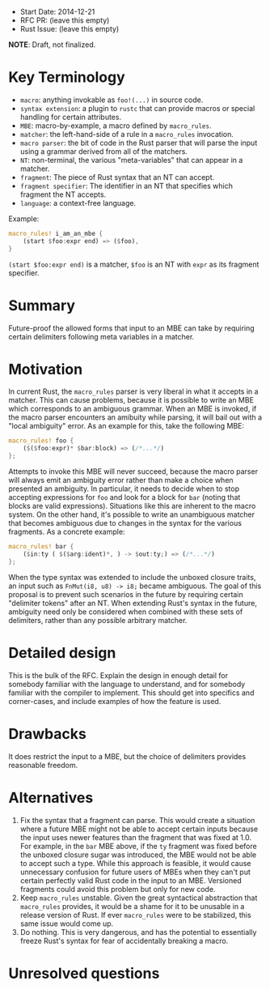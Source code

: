 - Start Date: 2014-12-21
- RFC PR: (leave this empty)
- Rust Issue: (leave this empty)

**NOTE**: Draft, not finalized.

# Key Terminology

- `macro`: anything invokable as `foo!(...)` in source code.
- `syntax extension`: a plugin to `rustc` that can provide macros or special
  handling for certain attributes.
- `MBE`: macro-by-example, a macro defined by `macro_rules`.
- `matcher`: the left-hand-side of a rule in a `macro_rules` invocation.
- `macro parser`: the bit of code in the Rust parser that will parse the input
  using a grammar derived from all of the matchers.
- `NT`: non-terminal, the various "meta-variables" that can appear in a matcher.
- `fragment`: The piece of Rust syntax that an NT can accept.
- `fragment specifier`: The identifier in an NT that specifies which fragment
  the NT accepts.
- `language`: a context-free language.

Example:

```rust
macro_rules! i_am_an_mbe {
    (start $foo:expr end) => ($foo),
}
```

`(start $foo:expr end)` is a matcher, `$foo` is an NT with `expr` as its
fragment specifier.

# Summary

Future-proof the allowed forms that input to an MBE can take by requiring
certain delimiters following meta variables in a matcher.

# Motivation

In current Rust, the `macro_rules` parser is very liberal in what it accepts
in a matcher. This can cause problems, because it is possible to write an
MBE which corresponds to an ambiguous grammar. When an MBE is invoked, if the
macro parser encounters an amibuity while parsing, it will bail out with a
"local ambiguity" error. As an example for this, take the following MBE:

```rust
macro_rules! foo {
    ($($foo:expr)* $bar:block) => (/*...*/)
};
```

Attempts to invoke this MBE will never succeed, because the macro parser
will always emit an ambiguity error rather than make a choice when presented
an ambiguity. In particular, it needs to decide when to stop accepting
expressions for `foo` and look for a block for `bar` (noting that blocks are
valid expressions). Situations like this are inherent to the macro system. On
the other hand, it's possible to write an unambiguous matcher that becomes
ambiguous due to changes in the syntax for the various fragments. As a
concrete example:

```rust
macro_rules! bar {
    ($in:ty ( $($arg:ident)*, ) -> $out:ty;) => (/*...*/)
};
```

When the type syntax was extended to include the unboxed closure traits,
an input such as `FnMut(i8, u8) -> i8;` became ambiguous. The goal of this
proposal is to prevent such scenarios in the future by requiring certain
"delimiter tokens" after an NT. When extending Rust's syntax in the future,
ambiguity need only be considered when combined with these sets of delimiters,
rather than any possible arbitrary matcher.

# Detailed design

This is the bulk of the RFC. Explain the design in enough detail for somebody familiar
with the language to understand, and for somebody familiar with the compiler to implement.
This should get into specifics and corner-cases, and include examples of how the feature is used.

# Drawbacks

It does restrict the input to a MBE, but the choice of delimiters provides
reasonable freedom.

# Alternatives

1. Fix the syntax that a fragment can parse. This would create a situation
   where a future MBE might not be able to accept certain inputs because the
   input uses newer features than the fragment that was fixed at 1.0. For
   example, in the `bar` MBE above, if the `ty` fragment was fixed before the
   unboxed closure sugar was introduced, the MBE would not be able to accept
   such a type. While this approach is feasible, it would cause unnecessary
   confusion for future users of MBEs when they can't put certain perfectly
   valid Rust code in the input to an MBE. Versioned fragments could avoid
   this problem but only for new code.
2. Keep `macro_rules` unstable. Given the great syntactical abstraction that
   `macro_rules` provides, it would be a shame for it to be unusable in a
   release version of Rust. If ever `macro_rules` were to be stabilized, this
   same issue would come up.
3. Do nothing. This is very dangerous, and has the potential to essentially
   freeze Rust's syntax for fear of accidentally breaking a macro.

# Unresolved questions
